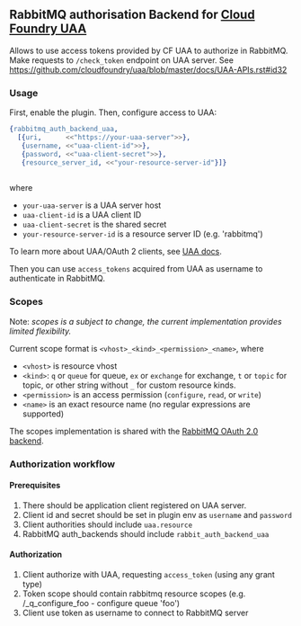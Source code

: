 ## RabbitMQ authorisation Backend for [Cloud Foundry UAA](https://github.com/cloudfoundry/uaa)

Allows to use access tokens provided by CF UAA to authorize in RabbitMQ.
Make requests to `/check_token` endpoint on UAA server. See https://github.com/cloudfoundry/uaa/blob/master/docs/UAA-APIs.rst#id32

### Usage

First, enable the plugin. Then, configure access to UAA:

``` erlang
{rabbitmq_auth_backend_uaa,
  [{uri,      <<"https://your-uaa-server">>},
   {username, <<"uaa-client-id">>},
   {password, <<"uaa-client-secret">>},
   {resource_server_id, <<"your-resource-server-id"}]}
   
```

where

 * `your-uaa-server` is a UAA server host
 * `uaa-client-id` is a UAA client ID
 * `uaa-client-secret` is the shared secret
 * `your-resource-server-id` is a resource server ID (e.g. 'rabbitmq')

To learn more about UAA/OAuth 2 clients, see [UAA docs](https://github.com/cloudfoundry/uaa/blob/master/docs/UAA-APIs.rst#id73).

Then you can use `access_tokens` acquired from UAA as username to authenticate in RabbitMQ.

### Scopes

Note: *scopes is a subject to change, the current implementation provides limited flexibility.*

Current scope format is `<vhost>_<kind>_<permission>_<name>`, where

 * `<vhost>` is resource vhost
 * `<kind>`: `q` or `queue` for queue, `ex` or `exchange` for exchange, `t` or `topic` for topic, or other string without `_` for custom resource kinds.
 * `<permission>` is an access permission (`configure`, `read`, or `write`)
 * `<name>` is an exact resource name (no regular expressions are supported)

The scopes implementation is shared with the [RabbitMQ OAuth 2.0 backend](https://github.com/rabbitmq/rabbitmq_auth_backend_oauth).

### Authorization workflow

#### Prerequisites

1. There should be application client registered on UAA server.
2. Client id and secret should be set in plugin env as `username` and `password`
3. Client authorities should include `uaa.resource`
4. RabbitMQ auth_backends should include `rabbit_auth_backend_uaa`

#### Authorization

1. Client authorize with UAA, requesting `access_token` (using any grant type)
2. Token scope should contain rabbitmq resource scopes (e.g. /_q_configure_foo - configure queue 'foo')
3. Client use token as username to connect to RabbitMQ server

